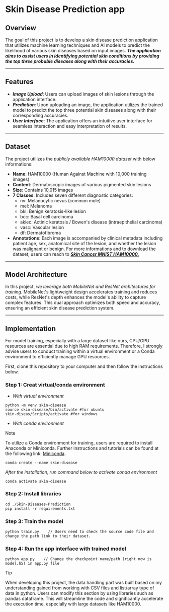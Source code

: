 # Skin Disease Prediction app

## Overview 

The goal of this project is to develop a skin disease prediction application that utilizes machine learning techniques and AI models to predict the likelihood of various skin diseases based on input images. _**The application aims to assist users in identifying potential skin conditions by providing the top three probable diseases along with their accuracies.**_

---
## Features
- _**Image Upload**_: Users can upload images of skin lesions through the application interface.
- _**Prediction**_: Upon uploading an image, the application utilizes the trained model to predict the top three potential skin diseases along with their corresponding accuracies.
- _**User Interface**_: The application offers an intuitive user interface for seamless interaction and easy interpretation of results.

---
## Dataset
The project utilizes the _publicly available HAM10000 dataset_ with below informations:

- **Name**: HAM10000 (Human Against Machine with 10,000 training images)
- **Content**: Dermatoscopic images of various pigmented skin lesions
- **Size**: Contains 10,015 images
- **7 Classes**: Includes seven different diagnostic categories:
  - nv: Melanocytic nevus (common mole)
  - mel: Melanoma
  - bkl: Benign keratosis-like lesion
  - bcc: Basal cell carcinoma
  - akiec: Actinic keratosis / Bowen's disease (intraepithelial carcinoma)
  - vasc: Vascular lesion
  - df: Dermatofibroma
- **Annotations**: Each image is accompanied by clinical metadata including patient age, sex, anatomical site of the lesion, and whether the lesion was malignant or benign.
For more informations and to download the dataset, users can reach to [_**Skin Cancer MNIST HAM10000.**_](https://www.kaggle.com/datasets/kmader/skin-cancer-mnist-ham10000)
---
## Model Architecture
In this project, _we leverage both MobileNet and ResNet architectures for training_. MobileNet's lightweight design accelerates training and reduces costs, while ResNet's depth enhances the model's ability to capture complex features. This dual approach optimizes both speed and accuracy, ensuring an efficient skin disease prediction system.

---

## Implementation

For model training, especially with a large dataset like ours, CPU/GPU resources are essential due to high RAM requirements. Therefore, I strongly advise users to conduct training within a virtual environment or a Conda environment to efficiently manage GPU resources.

First, clone this repository to your computer and then follow the instructions below.
### Step 1: Creat virtual/conda environment
- _With virtual environment_
```
python -m venv skin-disease
source skin-disease/bin/activate #for ubuntu
skin-diseas/Scripts/activate #for windows
```
- _With conda environment_
> [!NOTE]
> To utilize a Conda environment for training, users are required to install Anaconda or Miniconda. Further instructions and tutorials can be found at the following link: [Miniconda](https://docs.anaconda.com/free/miniconda/index.html).
```
conda create --name skin-disease
```
_After the installation, run command below to activate conda environment_
```
conda activate skin-disease
```

### Step 2: Install libraries
```
cd ./Skin-Diseases-Prediction
pip install -r requirements.txt
```

### Step 3: Train the model
```
python train.py    // Users need to check the source code file and change the path link to their dataset.
```

### Step 4: Run the app interface with trained model
```
python app.py    // Change the checkpoint name/path (right now is model.h5) in app.py file 
```
> [!TIP]
> When developing this project, the data handling part was built based on my understanding gained from working with CSV files and list/array type of data in python. Users can modify this section by using libraries such as pandas dataframe. This will streamline the code and significantly accelerate the execution time, especially with large datasets like HAM10000.
